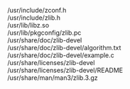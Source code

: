 /usr/include/zconf.h  
/usr/include/zlib.h  
/usr/lib/libz.so  
/usr/lib/pkgconfig/zlib.pc  
/usr/share/doc/zlib-devel  
/usr/share/doc/zlib-devel/algorithm.txt  
/usr/share/doc/zlib-devel/example.c  
/usr/share/licenses/zlib-devel  
/usr/share/licenses/zlib-devel/README  
/usr/share/man/man3/zlib.3.gz  
